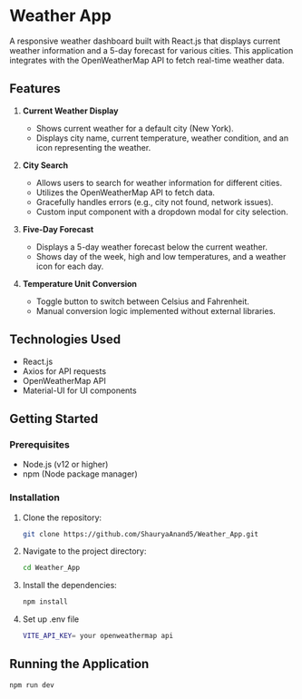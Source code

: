 # Weather App

A responsive weather dashboard built with React.js that displays current weather information and a 5-day forecast for various cities. This application integrates with the OpenWeatherMap API to fetch real-time weather data.

## Features

1. **Current Weather Display**
   - Shows current weather for a default city (New York).
   - Displays city name, current temperature, weather condition, and an icon representing the weather.

2. **City Search**
   - Allows users to search for weather information for different cities.
   - Utilizes the OpenWeatherMap API to fetch data.
   - Gracefully handles errors (e.g., city not found, network issues).
   - Custom input component with a dropdown modal for city selection.

3. **Five-Day Forecast**
   - Displays a 5-day weather forecast below the current weather.
   - Shows day of the week, high and low temperatures, and a weather icon for each day.

4. **Temperature Unit Conversion**
   - Toggle button to switch between Celsius and Fahrenheit.
   - Manual conversion logic implemented without external libraries.

## Technologies Used

- React.js
- Axios for API requests
- OpenWeatherMap API
- Material-UI for UI components

## Getting Started

### Prerequisites

- Node.js (v12 or higher)
- npm (Node package manager)

### Installation

1. Clone the repository:

   ```bash
   git clone https://github.com/ShauryaAnand5/Weather_App.git

2. Navigate to the project directory:

    ```bash
    cd Weather_App

3. Install the dependencies:

    ```bash
    npm install

4. Set up .env file
   ```bash
   VITE_API_KEY= your openweathermap api

## Running the Application

    npm run dev
